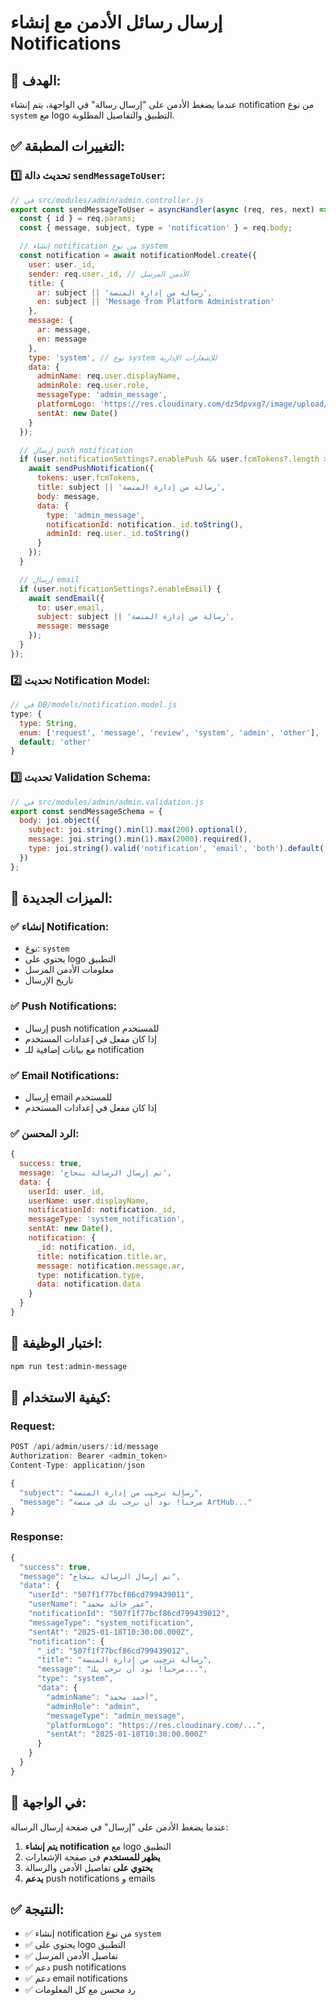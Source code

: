 # إرسال رسائل الأدمن مع إنشاء Notifications

## 🎯 **الهدف:**
عندما يضغط الأدمن على "إرسال رسالة" في الواجهة، يتم إنشاء notification من نوع `system` مع logo التطبيق والتفاصيل المطلوبة.

## ✅ **التغييرات المطبقة:**

### 1️⃣ **تحديث دالة `sendMessageToUser`:**
```javascript
// في src/modules/admin/admin.controller.js
export const sendMessageToUser = asyncHandler(async (req, res, next) => {
  const { id } = req.params;
  const { message, subject, type = 'notification' } = req.body;

  // إنشاء notification من نوع system
  const notification = await notificationModel.create({
    user: user._id,
    sender: req.user._id, // الأدمن المرسل
    title: {
      ar: subject || 'رسالة من إدارة المنصة',
      en: subject || 'Message from Platform Administration'
    },
    message: {
      ar: message,
      en: message
    },
    type: 'system', // نوع system للإشعارات الإدارية
    data: {
      adminName: req.user.displayName,
      adminRole: req.user.role,
      messageType: 'admin_message',
      platformLogo: 'https://res.cloudinary.com/dz5dpvxg7/image/upload/v1691521498/arthub/logo/art-hub-logo.png',
      sentAt: new Date()
    }
  });

  // إرسال push notification
  if (user.notificationSettings?.enablePush && user.fcmTokens?.length > 0) {
    await sendPushNotification({
      tokens: user.fcmTokens,
      title: subject || 'رسالة من إدارة المنصة',
      body: message,
      data: {
        type: 'admin_message',
        notificationId: notification._id.toString(),
        adminId: req.user._id.toString()
      }
    });
  }

  // إرسال email
  if (user.notificationSettings?.enableEmail) {
    await sendEmail({
      to: user.email,
      subject: subject || 'رسالة من إدارة المنصة',
      message: message
    });
  }
});
```

### 2️⃣ **تحديث Notification Model:**
```javascript
// في DB/models/notification.model.js
type: {
  type: String,
  enum: ['request', 'message', 'review', 'system', 'admin', 'other'],
  default: 'other'
}
```

### 3️⃣ **تحديث Validation Schema:**
```javascript
// في src/modules/admin/admin.validation.js
export const sendMessageSchema = {
  body: joi.object({
    subject: joi.string().min(1).max(200).optional(),
    message: joi.string().min(1).max(2000).required(),
    type: joi.string().valid('notification', 'email', 'both').default('notification')
  })
};
```

## 🚀 **الميزات الجديدة:**

### ✅ **إنشاء Notification:**
- نوع: `system`
- يحتوي على logo التطبيق
- معلومات الأدمن المرسل
- تاريخ الإرسال

### ✅ **Push Notifications:**
- إرسال push notification للمستخدم
- إذا كان مفعل في إعدادات المستخدم
- مع بيانات إضافية للـ notification

### ✅ **Email Notifications:**
- إرسال email للمستخدم
- إذا كان مفعل في إعدادات المستخدم

### ✅ **الرد المحسن:**
```javascript
{
  success: true,
  message: 'تم إرسال الرسالة بنجاح',
  data: {
    userId: user._id,
    userName: user.displayName,
    notificationId: notification._id,
    messageType: 'system_notification',
    sentAt: new Date(),
    notification: {
      _id: notification._id,
      title: notification.title.ar,
      message: notification.message.ar,
      type: notification.type,
      data: notification.data
    }
  }
}
```

## 🧪 **اختبار الوظيفة:**

```bash
npm run test:admin-message
```

## 📱 **كيفية الاستخدام:**

### **Request:**
```javascript
POST /api/admin/users/:id/message
Authorization: Bearer <admin_token>
Content-Type: application/json

{
  "subject": "رسالة ترحيب من إدارة المنصة",
  "message": "مرحباً! نود أن نرحب بك في منصة ArtHub..."
}
```

### **Response:**
```javascript
{
  "success": true,
  "message": "تم إرسال الرسالة بنجاح",
  "data": {
    "userId": "507f1f77bcf86cd799439011",
    "userName": "عمر خالد محمد",
    "notificationId": "507f1f77bcf86cd799439012",
    "messageType": "system_notification",
    "sentAt": "2025-01-18T10:30:00.000Z",
    "notification": {
      "_id": "507f1f77bcf86cd799439012",
      "title": "رسالة ترحيب من إدارة المنصة",
      "message": "مرحباً! نود أن نرحب بك...",
      "type": "system",
      "data": {
        "adminName": "أحمد محمد",
        "adminRole": "admin",
        "messageType": "admin_message",
        "platformLogo": "https://res.cloudinary.com/...",
        "sentAt": "2025-01-18T10:30:00.000Z"
      }
    }
  }
}
```

## 🎨 **في الواجهة:**

عندما يضغط الأدمن على "إرسال" في صفحة إرسال الرسالة:

1. **يتم إنشاء notification** مع logo التطبيق
2. **يظهر للمستخدم** في صفحة الإشعارات
3. **يحتوي على** تفاصيل الأدمن والرسالة
4. **يدعم** push notifications و emails

## ✅ **النتيجة:**

- ✅ إنشاء notification من نوع `system`
- ✅ يحتوي على logo التطبيق
- ✅ تفاصيل الأدمن المرسل
- ✅ دعم push notifications
- ✅ دعم email notifications
- ✅ رد محسن مع كل المعلومات 